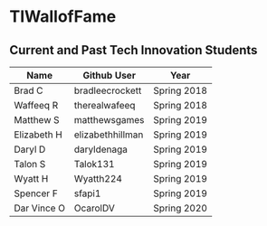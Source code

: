 # TIWallofFame

## Current and Past Tech Innovation Students

Name | Github User | Year |
--- | --- | --- |
Brad C | bradleecrockett | Spring 2018
Waffeeq R | therealwafeeq | Spring 2018
Matthew S | matthewsgames | Spring 2019
Elizabeth H | elizabethhillman | Spring 2019
Daryl D | daryldenaga | Spring 2019
Talon S | Talok131 | Spring 2019
Wyatt H | Wyatth224 | Spring 2019
Spencer F | sfapi1 | Spring 2019
Dar Vince O | OcarolDV | Spring 2020


